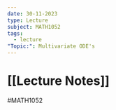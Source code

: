```yaml
---
date: 30-11-2023
type: Lecture
subject: MATH1052
tags:
  - lecture
"Topic:": Multivariate ODE's
---
```

# [[Lecture Notes]]
#MATH1052

